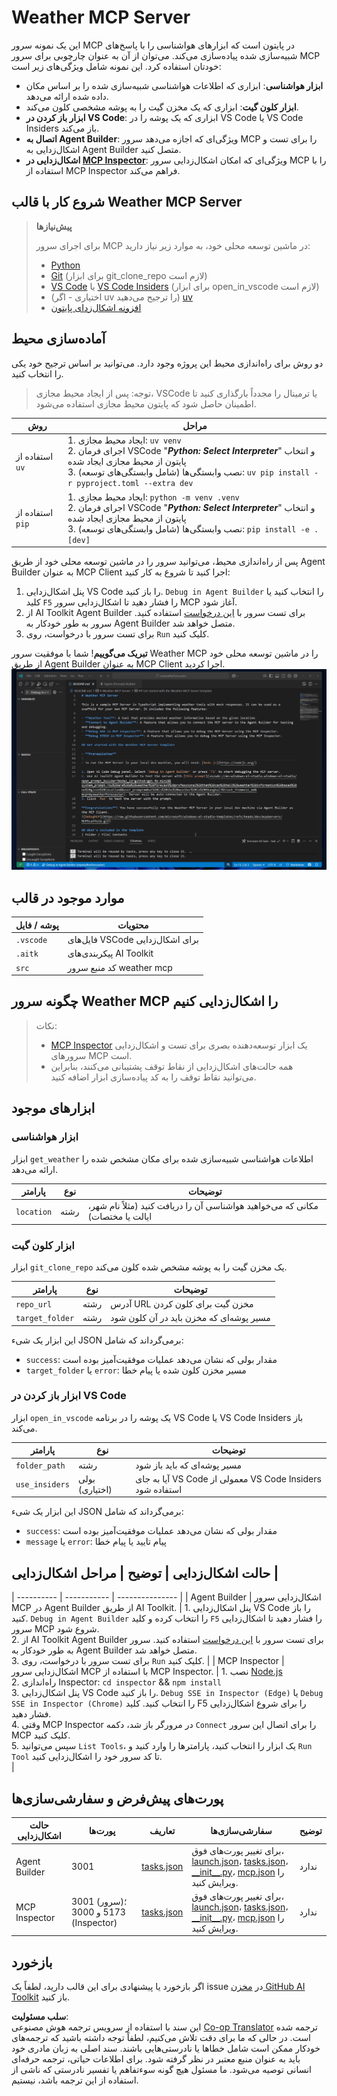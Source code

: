 <!--
CO_OP_TRANSLATOR_METADATA:
{
  "original_hash": "a3f252a62f059360855de5331a575898",
  "translation_date": "2025-06-10T07:02:17+00:00",
  "source_file": "10-StreamliningAIWorkflowsBuildingAnMCPServerWithAIToolkit/lab4/code/github_mcp_server/README.md",
  "language_code": "fa"
}
-->
# Weather MCP Server

این یک نمونه سرور MCP در پایتون است که ابزارهای هواشناسی را با پاسخ‌های شبیه‌سازی شده پیاده‌سازی می‌کند. می‌توان از آن به عنوان چارچوبی برای سرور MCP خودتان استفاده کرد. این نمونه شامل ویژگی‌های زیر است:

- **ابزار هواشناسی**: ابزاری که اطلاعات هواشناسی شبیه‌سازی شده را بر اساس مکان داده شده ارائه می‌دهد.
- **ابزار کلون گیت**: ابزاری که یک مخزن گیت را به پوشه مشخصی کلون می‌کند.
- **ابزار باز کردن در VS Code**: ابزاری که یک پوشه را در VS Code یا VS Code Insiders باز می‌کند.
- **اتصال به Agent Builder**: ویژگی‌ای که اجازه می‌دهد سرور MCP را برای تست و اشکال‌زدایی به Agent Builder متصل کنید.
- **اشکال‌زدایی در [MCP Inspector](https://github.com/modelcontextprotocol/inspector)**: ویژگی‌ای که امکان اشکال‌زدایی سرور MCP را با استفاده از MCP Inspector فراهم می‌کند.

## شروع کار با قالب Weather MCP Server

> **پیش‌نیازها**
>
> برای اجرای سرور MCP در ماشین توسعه محلی خود، به موارد زیر نیاز دارید:
>
> - [Python](https://www.python.org/)
> - [Git](https://git-scm.com/) (برای ابزار git_clone_repo لازم است)
> - [VS Code](https://code.visualstudio.com/) یا [VS Code Insiders](https://code.visualstudio.com/insiders/) (برای ابزار open_in_vscode لازم است)
> - (اختیاری - اگر uv را ترجیح می‌دهید) [uv](https://github.com/astral-sh/uv)
> - [افزونه اشکال‌زدای پایتون](https://marketplace.visualstudio.com/items?itemName=ms-python.debugpy)

## آماده‌سازی محیط

دو روش برای راه‌اندازی محیط این پروژه وجود دارد. می‌توانید بر اساس ترجیح خود یکی را انتخاب کنید.

> توجه: پس از ایجاد محیط مجازی، VSCode یا ترمینال را مجدداً بارگذاری کنید تا اطمینان حاصل شود که پایتون محیط مجازی استفاده می‌شود.

| روش | مراحل |
| -------- | ----- |
| استفاده از `uv` | 1. ایجاد محیط مجازی: `uv venv` <br>2. اجرای فرمان VSCode "***Python: Select Interpreter***" و انتخاب پایتون از محیط مجازی ایجاد شده <br>3. نصب وابستگی‌ها (شامل وابستگی‌های توسعه): `uv pip install -r pyproject.toml --extra dev` |
| استفاده از `pip` | 1. ایجاد محیط مجازی: `python -m venv .venv` <br>2. اجرای فرمان VSCode "***Python: Select Interpreter***" و انتخاب پایتون از محیط مجازی ایجاد شده<br>3. نصب وابستگی‌ها (شامل وابستگی‌های توسعه): `pip install -e .[dev]` | 

پس از راه‌اندازی محیط، می‌توانید سرور را در ماشین توسعه محلی خود از طریق Agent Builder به عنوان MCP Client اجرا کنید تا شروع به کار کنید:
1. پنل اشکال‌زدایی VS Code را باز کنید. `Debug in Agent Builder` را انتخاب کنید یا کلید `F5` را فشار دهید تا اشکال‌زدایی سرور MCP آغاز شود.
2. از AI Toolkit Agent Builder برای تست سرور با [این درخواست](../../../../../../../../../../../open_prompt_builder) استفاده کنید. سرور به طور خودکار به Agent Builder متصل خواهد شد.
3. برای تست سرور با درخواست، روی `Run` کلیک کنید.

**تبریک می‌گوییم**! شما با موفقیت سرور Weather MCP را در ماشین توسعه محلی خود از طریق Agent Builder به عنوان MCP Client اجرا کردید.
![DebugMCP](https://raw.githubusercontent.com/microsoft/windows-ai-studio-templates/refs/heads/dev/mcpServers/mcp_debug.gif)

## موارد موجود در قالب

| پوشه / فایل | محتویات                                     |
| ------------ | -------------------------------------------- |
| `.vscode`    | فایل‌های VSCode برای اشکال‌زدایی                   |
| `.aitk`      | پیکربندی‌های AI Toolkit                |
| `src`        | کد منبع سرور weather mcp   |

## چگونه سرور Weather MCP را اشکال‌زدایی کنیم

> نکات:
> - [MCP Inspector](https://github.com/modelcontextprotocol/inspector) یک ابزار توسعه‌دهنده بصری برای تست و اشکال‌زدایی سرورهای MCP است.
> - همه حالت‌های اشکال‌زدایی از نقاط توقف پشتیبانی می‌کنند، بنابراین می‌توانید نقاط توقف را به کد پیاده‌سازی ابزار اضافه کنید.

## ابزارهای موجود

### ابزار هواشناسی
ابزار `get_weather` اطلاعات هواشناسی شبیه‌سازی شده برای مکان مشخص شده را ارائه می‌دهد.

| پارامتر | نوع | توضیحات |
| --------- | ---- | ----------- |
| `location` | رشته | مکانی که می‌خواهید هواشناسی آن را دریافت کنید (مثلاً نام شهر، ایالت یا مختصات) |

### ابزار کلون گیت
ابزار `git_clone_repo` یک مخزن گیت را به پوشه مشخص شده کلون می‌کند.

| پارامتر | نوع | توضیحات |
| --------- | ---- | ----------- |
| `repo_url` | رشته | آدرس URL مخزن گیت برای کلون کردن |
| `target_folder` | رشته | مسیر پوشه‌ای که مخزن باید در آن کلون شود |

این ابزار یک شیء JSON برمی‌گرداند که شامل:
- `success`: مقدار بولی که نشان می‌دهد عملیات موفقیت‌آمیز بوده است
- `target_folder` یا `error`: مسیر مخزن کلون شده یا پیام خطا

### ابزار باز کردن در VS Code
ابزار `open_in_vscode` یک پوشه را در برنامه VS Code یا VS Code Insiders باز می‌کند.

| پارامتر | نوع | توضیحات |
| --------- | ---- | ----------- |
| `folder_path` | رشته | مسیر پوشه‌ای که باید باز شود |
| `use_insiders` | بولی (اختیاری) | آیا به جای VS Code معمولی از VS Code Insiders استفاده شود |

این ابزار یک شیء JSON برمی‌گرداند که شامل:
- `success`: مقدار بولی که نشان می‌دهد عملیات موفقیت‌آمیز بوده است
- `message` یا `error`: پیام تایید یا پیام خطا

## حالت اشکال‌زدایی | توضیح | مراحل اشکال‌زدایی |
| ---------- | ----------- | --------------- |
| Agent Builder | اشکال‌زدایی سرور MCP در Agent Builder از طریق AI Toolkit. | 1. پنل اشکال‌زدایی VS Code را باز کنید. `Debug in Agent Builder` را انتخاب کرده و کلید `F5` را فشار دهید تا اشکال‌زدایی سرور MCP شروع شود.<br>2. از AI Toolkit Agent Builder برای تست سرور با [این درخواست](../../../../../../../../../../../open_prompt_builder) استفاده کنید. سرور به طور خودکار به Agent Builder متصل خواهد شد.<br>3. برای تست سرور با درخواست، روی `Run` کلیک کنید. |
| MCP Inspector | اشکال‌زدایی سرور MCP با استفاده از MCP Inspector. | 1. نصب [Node.js](https://nodejs.org/)<br> 2. راه‌اندازی Inspector: `cd inspector` && `npm install` <br> 3. پنل اشکال‌زدایی VS Code را باز کنید. `Debug SSE in Inspector (Edge)` یا `Debug SSE in Inspector (Chrome)` را انتخاب کنید. کلید F5 را برای شروع اشکال‌زدایی فشار دهید.<br> 4. وقتی MCP Inspector در مرورگر باز شد، دکمه `Connect` را برای اتصال این سرور MCP کلیک کنید.<br> 5. سپس می‌توانید `List Tools`، یک ابزار را انتخاب کنید، پارامترها را وارد کنید و `Run Tool` تا کد سرور خود را اشکال‌زدایی کنید.<br> |

## پورت‌های پیش‌فرض و سفارشی‌سازی‌ها

| حالت اشکال‌زدایی | پورت‌ها | تعاریف | سفارشی‌سازی‌ها | توضیح |
| ---------- | ----- | ------------ | -------------- |-------------- |
| Agent Builder | 3001 | [tasks.json](../../../../../../10-StreamliningAIWorkflowsBuildingAnMCPServerWithAIToolkit/lab4/code/github_mcp_server/.vscode/tasks.json) | برای تغییر پورت‌های فوق، [launch.json](../../../../../../10-StreamliningAIWorkflowsBuildingAnMCPServerWithAIToolkit/lab4/code/github_mcp_server/.vscode/launch.json)، [tasks.json](../../../../../../10-StreamliningAIWorkflowsBuildingAnMCPServerWithAIToolkit/lab4/code/github_mcp_server/.vscode/tasks.json)، [\_\_init\_\_.py](../../../../../../10-StreamliningAIWorkflowsBuildingAnMCPServerWithAIToolkit/lab4/code/github_mcp_server/src/__init__.py)، [mcp.json](../../../../../../10-StreamliningAIWorkflowsBuildingAnMCPServerWithAIToolkit/lab4/code/github_mcp_server/.aitk/mcp.json) را ویرایش کنید. | ندارد |
| MCP Inspector | 3001 (سرور)؛ 5173 و 3000 (Inspector) | [tasks.json](../../../../../../10-StreamliningAIWorkflowsBuildingAnMCPServerWithAIToolkit/lab4/code/github_mcp_server/.vscode/tasks.json) | برای تغییر پورت‌های فوق، [launch.json](../../../../../../10-StreamliningAIWorkflowsBuildingAnMCPServerWithAIToolkit/lab4/code/github_mcp_server/.vscode/launch.json)، [tasks.json](../../../../../../10-StreamliningAIWorkflowsBuildingAnMCPServerWithAIToolkit/lab4/code/github_mcp_server/.vscode/tasks.json)، [\_\_init\_\_.py](../../../../../../10-StreamliningAIWorkflowsBuildingAnMCPServerWithAIToolkit/lab4/code/github_mcp_server/src/__init__.py)، [mcp.json](../../../../../../10-StreamliningAIWorkflowsBuildingAnMCPServerWithAIToolkit/lab4/code/github_mcp_server/.aitk/mcp.json) را ویرایش کنید.| ندارد |

## بازخورد

اگر بازخورد یا پیشنهادی برای این قالب دارید، لطفاً یک issue در [مخزن GitHub AI Toolkit](https://github.com/microsoft/vscode-ai-toolkit/issues) باز کنید.

**سلب مسئولیت**:  
این سند با استفاده از سرویس ترجمه هوش مصنوعی [Co-op Translator](https://github.com/Azure/co-op-translator) ترجمه شده است. در حالی که ما برای دقت تلاش می‌کنیم، لطفاً توجه داشته باشید که ترجمه‌های خودکار ممکن است شامل خطاها یا نادرستی‌هایی باشند. سند اصلی به زبان مادری خود باید به عنوان منبع معتبر در نظر گرفته شود. برای اطلاعات حیاتی، ترجمه حرفه‌ای انسانی توصیه می‌شود. ما مسئول هیچ گونه سوءتفاهم یا تفسیر نادرستی که ناشی از استفاده از این ترجمه باشد، نیستیم.
